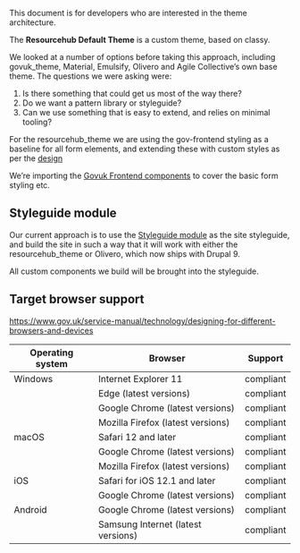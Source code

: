This document is for developers who are interested in the theme architecture.

The **Resourcehub Default Theme** is a custom theme, based on classy. 

We looked at a number of options before taking this approach, including govuk_theme, Material, Emulsify, Olivero and Agile Collective’s own base theme. The questions we were asking were:

1. Is there something that could get us most of the way there? 
2. Do we want a pattern library or styleguide? 
3. Can we use something that is easy to extend, and relies on minimal tooling?

For the resourcehub_theme we are using the gov-frontend styling as a baseline for all form elements, and extending these with custom styles as per the [design](https://www.figma.com/proto/ZMzccH9ai1WsYvI6NntXCo/Prototype-March-2021?node-id=122%3A0&scaling=min-zoom)

We’re importing the [Govuk Frontend components](https://github.com/alphagov/govuk-frontend/tree/master/package/govuk/components) to cover the basic form styling etc. 

## Styleguide module 

Our current approach is to use the [Styleguide module](https://www.drupal.org/project/styleguide) as the site styleguide, and build the site in such a way that it will work with either the resourcehub_theme or Olivero, which now ships with Drupal 9. 

All custom components we build will be brought into the styleguide.


## Target browser support

https://www.gov.uk/service-manual/technology/designing-for-different-browsers-and-devices

| Operating system | Browser | Support |
| ------ | ------ |------ |
| Windows | Internet Explorer 11 | compliant |
|  | Edge (latest versions)| compliant |
|  | Google Chrome (latest versions) | compliant |
|  | Mozilla Firefox (latest versions) | compliant |
| macOS | Safari 12 and later | compliant |
|  | Google Chrome (latest versions) | compliant |
|  | Mozilla Firefox (latest versions) | compliant |
| iOS | Safari for iOS 12.1 and later | compliant |
|  | Google Chrome (latest versions) | compliant |
| Android | Google Chrome (latest versions) | compliant |
|  | Samsung Internet (latest versions) | compliant |